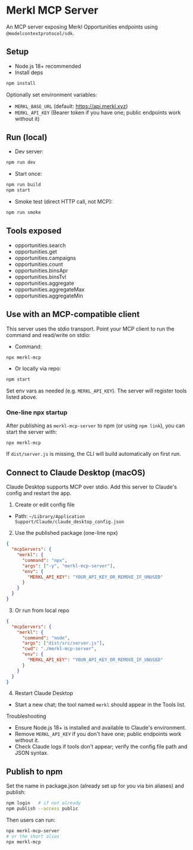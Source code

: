 # Merkl MCP Server

An MCP server exposing Merkl Opportunities endpoints using `@modelcontextprotocol/sdk`.

## Setup

- Node.js 18+ recommended
- Install deps

```bash
npm install
```

Optionally set environment variables:

- `MERKL_BASE_URL` (default: <https://api.merkl.xyz>)
- `MERKL_API_KEY` (Bearer token if you have one; public endpoints work without it)

## Run (local)

- Dev server:

```bash
npm run dev
```

- Start once:

```bash
npm run build
npm start
```

- Smoke test (direct HTTP call, not MCP):

```bash
npm run smoke
```

## Tools exposed

- opportunities.search
- opportunities.get
- opportunities.campaigns
- opportunities.count
- opportunities.binsApr
- opportunities.binsTvl
- opportunities.aggregate
- opportunities.aggregateMax
- opportunities.aggregateMin

## Use with an MCP-compatible client

This server uses the stdio transport. Point your MCP client to run the command and read/write on stdio:

- Command:

```bash
npx merkl-mcp
```

- Or locally via repo:

```bash
npm start
```

Set env vars as needed (e.g. `MERKL_API_KEY`). The server will register tools listed above.

### One-line npx startup

After publishing as `merkl-mcp-server` to npm (or using `npm link`), you can start the server with:

```bash
npx merkl-mcp
```

If `dist/server.js` is missing, the CLI will build automatically on first run.

## Connect to Claude Desktop (macOS)

Claude Desktop supports MCP over stdio. Add this server to Claude's config and restart the app.

1. Create or edit config file

- Path: `~/Library/Application Support/Claude/claude_desktop_config.json`

2. Use the published package (one-line npx)

```json
{
  "mcpServers": {
    "merkl": {
      "command": "npx",
      "args": ["-y", "merkl-mcp-server"],
      "env": {
        "MERKL_API_KEY": "YOUR_API_KEY_OR_REMOVE_IF_UNUSED"
      }
    }
  }
}
```

3. Or run from local repo

```json
{
  "mcpServers": {
    "merkl": {
      "command": "node",
      "args": ["dist/src/server.js"],
      "cwd": "./merkl-mcp-server",
      "env": {
        "MERKL_API_KEY": "YOUR_API_KEY_OR_REMOVE_IF_UNUSED"
      }
    }
  }
}
```

4. Restart Claude Desktop

- Start a new chat; the tool named `merkl` should appear in the Tools list.

Troubleshooting

- Ensure Node.js 18+ is installed and available to Claude's environment.
- Remove `MERKL_API_KEY` if you don't have one; public endpoints work without it.
- Check Claude logs if tools don't appear; verify the config file path and JSON syntax.

## Publish to npm

Set the name in package.json (already set up for you via bin aliases) and publish:

```bash
npm login   # if not already
npm publish --access public
```

Then users can run:

```bash
npx merkl-mcp-server
# or the short alias
npx merkl-mcp
```
